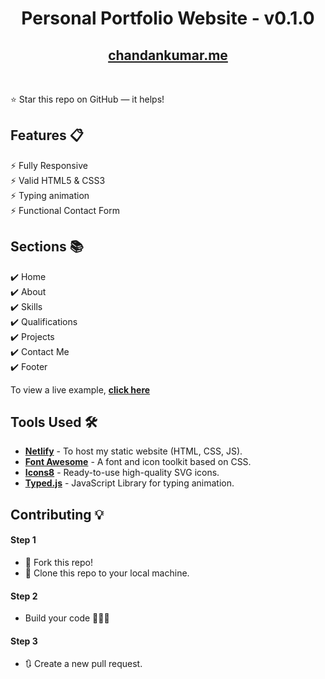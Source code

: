 <div align="center">

<h1>Personal Portfolio Website - v0.1.0</h1>

<h2>
  <a href="https://chandankumarm.netlify.app">chandankumar.me</a>
</h2>

<br/>

</div>

⭐ Star this repo on GitHub — it helps!

## Features 📋

⚡️ Fully Responsive\
⚡️ Valid HTML5 & CSS3\
⚡️ Typing animation\
⚡️ Functional Contact Form

## Sections 📚

✔️ Home\
✔️ About\
✔️ Skills \
✔️ Qualifications \
✔️ Projects\
✔️ Contact Me\
✔️ Footer

To view a live example, **[click here](https://anirudhtantry.me)**

## Tools Used 🛠️

- [**Netlify**](https://docs.netlify.com/get-started/) - To host my static website (HTML, CSS, JS).
- [**Font Awesome**](https://fontawesome.com/) - A font and icon toolkit based on CSS.
- [**Icons8**](https://icons8.com/icons) - Ready-to-use high-quality SVG icons.
- [**Typed.js**](https://mattboldt.github.io/typed.js/) - JavaScript Library for typing animation.

## Contributing 💡

#### Step 1

- 🍴 Fork this repo!
- 👯 Clone this repo to your local machine.

#### Step 2

- Build your code 🔨🔨🔨

#### Step 3

- 🔃 Create a new pull request.
